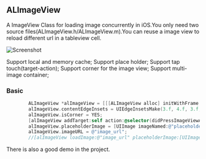 ## ALImageView

A ImageView Class for loading image concurrently in iOS.You only need two source files(ALImageView.h/ALImageView.m).You can reuse a image view to reload different url in a tableview cell.

![Screenshot](https://dl.dropboxusercontent.com/u/59801943/Screenshots/ALImageView.png)

Support local and memory cache;
Support place holder;
Support tap touch(target-action);
Support corner for the image view;
Support multi-image container;


### Basic

``` objective-c
        ALImageView *alImageView = [[[ALImageView alloc] initWithFrame:CGRectMake(0.f, 0.f, 100.f, 100.f)] autorelease];
        alImageView.contentEdgeInsets = UIEdgeInsetsMake(3.f, 4.f, 3.f, 4.f);
        alImageView.isCorner = YES;
        [alImageView addTarget:self action:@selector(didPressImageViewAction:)];
        alImageView.placeholderImage = [UIImage imageNamed:@"placeholder"];
        alImageView.imageURL = @"image_url";
        //[alImageView loadImage:@"image_url" placeholderImage:[UIImage imageNamed:@"placeholder"]];
```

There is also a good demo in the project.